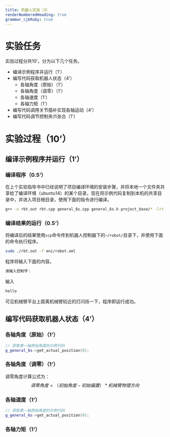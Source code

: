 ```yaml
---
title: 机器人实验（3）
renderNumberedHeading: true
grammar_cjkRuby: true
---
```


# 实验任务
实验过程分共10’，分为以下几个任务。
- 编译示例程序并运行（1’）
- 编写代码获取机器人状态（4’）
	- 各轴角度（原始）（1‘）
	- 各轴角度（调零）（1‘）
	- 各轴速度（1‘）
	- 各轴力矩（1‘）
- 编写代码调用关节插补实现各轴运动（4‘）
- 编写代码调节控制夹爪张合（1’）

# 实验过程（10’）
## 编译示例程序并运行（1’）
### 编译程序（0.5‘）
在上个实验指导书中已经说明了项目编译环境的安装步骤，并将本地一个文件夹共享给了编译环境（ubuntu14）的某个目录，现在将示例代码复制到本机的共享目录中，并进入项目根目录，使用下面的指令进行编译。

``` bash
g++ -o rbt.out rbt.cpp general_6s.cpp general_6s.h project_base/* -lrt -lpthread -std=c++11 -m32
```

### 编译结果的运行（0.5‘）
将编译后的结果使用`scp`命令传到机器人控制器下的`~/robot/`目录下，并使用下面的命令执行程序。
``` bash
sudo ./rbt.out -f eni/robot.xml
```
程序将输入下面的内容。
``` bash
请输入控制字：
```
输入
```bash
hello
```
可见机械臂平台上距离机械臂较近的灯闪烁一下，程序即运行成功。

## 编写代码获取机器人状态（4’）
### 各轴角度（原始）（1‘）
```c++
// 获取第一轴原始角度的示例代码
g_general_6s->get_actual_position(0);
```
### 各轴角度（调零）（1‘）
调零角度计算公式为：
$$调零角度 = （初始角度 - 初始偏置） * 机械臂物理方向$$

### 各轴速度（1‘）
```c++
// 获取第一轴原始角度的示例代码
g_general_6s->get_actual_position(0);
```

### 各轴力矩（1‘）